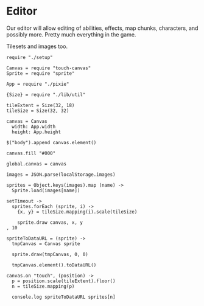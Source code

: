 Editor
======

Our editor will allow editing of abilities, effects, map chunks, characters, and
possibly more. Pretty much everything in the game.

Tilesets and images too.

    require "./setup"

    Canvas = require "touch-canvas"
    Sprite = require "sprite"

    App = require "./pixie"

    {Size} = require "./lib/util"

    tileExtent = Size(32, 18)
    tileSize = Size(32, 32)

    canvas = Canvas
      width: App.width
      height: App.height

    $("body").append canvas.element()

    canvas.fill "#000"

    global.canvas = canvas

    images = JSON.parse(localStorage.images)

    sprites = Object.keys(images).map (name) ->
      Sprite.load(images[name])

    setTimeout ->
      sprites.forEach (sprite, i) ->
        {x, y} = tileSize.mapping(i).scale(tileSize)

        sprite.draw canvas, x, y
    , 10

    spriteToDataURL = (sprite) ->
      tmpCanvas = Canvas sprite

      sprite.draw(tmpCanvas, 0, 0)

      tmpCanvas.element().toDataURL()

    canvas.on "touch", (position) ->
      p = position.scale(tileExtent).floor()
      n = tileSize.mapping(p)

      console.log spriteToDataURL sprites[n]
